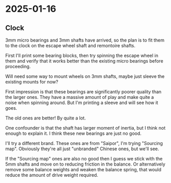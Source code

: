 # 2025-01-16

## Clock

3mm micro bearings and 3mm shafts have arrived, so the plan is to fit them to the clock
on the escape wheel shaft and remontoire shafts.

First I'll print some bearing blocks, then try spinning the escape wheel in them and verify
that it works better than the existing micro bearings before proceeding.

Will need some way to mount wheels on 3mm shafts, maybe just sleeve the existing
mounts for now?

First impression is that these bearings are significantly poorer quality than the larger
ones. They have a massive amount of play and make quite a noise when spinning around. But
I'm printing a sleeve and will see how it goes.

The old ones are better! By quite a lot.

One confounder is that the shaft has larger moment of inertia, but I think not enough
to explain it. I think these new bearings are just no good.

I'll try a different brand. These ones are from "Saipor", I'm trying "Sourcing map".
Obviously they're all just "unbranded" Chinese ones, but we'll see.

If the "Sourcing map" ones are also no good then I guess we stick with the 5mm shafts
and move on to reducing friction in the balance. Or alternatively remove some balance weights
and weaken the balance spring, that would reduce the amount of drive weight required.

